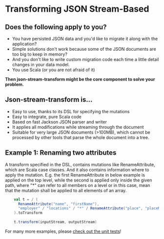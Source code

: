 # Transforming JSON Stream-Based

## Does the following apply to you?
- You have persisted JSON data and you'd like to migrate it along with the application?
- Simple solutions don't work because some of the JSON documents are too big to keep in memory?
- And you don't like to write custom migration code each time a little detail changes in your data model.
- You use Scala (or you are not afraid of it)

**Then json-stream-transform might be the core component to solve your problem.**

## Json-stream-transform is...
- Easy to use, thanks to its DSL for specifying the mutations
- Easy to integrate, pure Scala code
- Based on fast Jackson JSON parser and writer
- It applies all modifications while streaming through the document
- Suitable for very large JSON documents (>100MB), which cannot be processed by other tools that parse the whole document into a tree.

## Example 1: Renaming two attributes

A transform specified in the DSL, contains mutations like RenameAttribute, which are Scala case classes. And it also
contains information where to apply the mutation. E.g. the first RenameAttribute in below example is applied on the top
level, while the second is applied only inside the given path, where "*" can refer to all members on a level or in this
case, mean that the mutation shall be applied to all elements of an array.

```scala
    val t = / (
      RenameAttribute("name", "firstName"),
      "employer" / "locations" / "*" / RenameAttribute("place", "placeName")
    ).toTransform
    
    t.transform(inputStream, outputStream)
```

For many more examples, please  [check out the unit tests](https://github.com/sambe/json-stream-transform/blob/master/src/test/scala/com/github/sambe/jsonstreamtransform/TransformerTest.scala)!